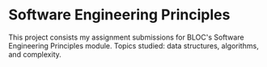 # Software Engineering Principles

This project consists my assignment submissions for BLOC's Software Engineering Principles module. Topics studied: data structures, algorithms, and complexity.
